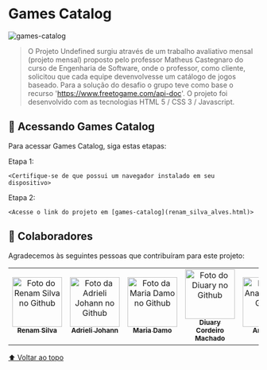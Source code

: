 # Games Catalog
![games-catalog](https://user-images.githubusercontent.com/90426220/172484153-9882b97c-4b87-4b6f-b731-262f32d16f5d.png)


> O Projeto Undefined surgiu através de um trabalho avaliativo mensal (projeto mensal) proposto pelo professor Matheus Castegnaro do curso de Engenharia de Software,
> onde o professor, como cliente, solicitou que cada equipe devenvolvesse um catálogo de jogos baseado.
> Para a solução do desafio o grupo teve como base o recurso 'https://www.freetogame.com/api-doc'.
> O projeto foi desenvolvido com as tecnologias HTML 5 / CSS 3 / Javascript.
## 🚀 Acessando Games Catalog

Para acessar Games Catalog, siga estas etapas:

Etapa 1:

```
<Certifique-se de que possui um navegador instalado em seu dispositivo>
```

Etapa 2:

```
<Acesse o link do projeto em [games-catalog](renam_silva_alves.html)>
```

## 🤝 Colaboradores

Agradecemos às seguintes pessoas que contribuíram para este projeto:

<table>
  <tr>
    <td align="center">
      <a href="#">
        <img src="https://avatars.githubusercontent.com/u/90426220?s=400&u=b147ce9c1da8e51dd7b9616784575555574b1231&v=4" width="100px;" alt="Foto do Renam Silva no Github"/><br>
        <sub>
          <b>Renam Silva</b>
        </sub>
      </a>
    </td>
    <td align="center">
      <a href="#">
        <img src="https://avatars.githubusercontent.com/u/103552296?v=4" width="100px;" alt="Foto da Adrieli Johann no Github"/><br>
        <sub>
          <b>Adrieli Johann</b>
        </sub>
      </a>
    </td>
    <td align="center">
      <a href="#">
        <img src="https://avatars.githubusercontent.com/u/88912846?v=4" width="100px;" alt="Foto da Maria Damo no Github"/><br>
        <sub>
          <b>Maria Damo</b>
        </sub>
      </a>
    </td>
    <td align="center">
      <a href="#">
        <img src="https://avatars.githubusercontent.com/u/104037870?v=4" width="100px;" alt="Foto do Diuary no Github"/><br>
        <sub>
          <b>Diuary Cordeiro Machado</b>
        </sub>
      </a>
    </td>
    <td align="center">
      <a href="#">
        <img src="https://avatars.githubusercontent.com/u/97199596?v=4" width="100px;" alt="Foto da Ana Julia no Github"/><br>
        <sub>
          <b>Ana Julia</b>
        </sub>
      </a>
    </td>
  </tr>
</table>

[⬆ Voltar ao topo](#Formulario-CEP)<br>
